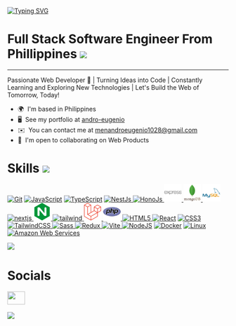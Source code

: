 
<a href="https://git.io/typing-svg"><img src="https://readme-typing-svg.herokuapp.com?font=Fira+Code&weight=900&size=50&pause=1000&color=F7F7F7&vCenter=true&width=1200&height=54&lines=Hey%2C+I'm+Andro+Welcome+to+my+Profile!" alt="Typing SVG" /></a>

# Full Stack Software Engineer From Phillippines  <picture><img src = "https://user-images.githubusercontent.com/74038190/229223156-0cbdaba9-3128-4d8e-8719-b6b4cf741b67.gif" width = 40px></picture> 
-------------------------------------

Passionate Web Developer 🚀 | Turning Ideas into Code | Constantly Learning and Exploring New Technologies | Let's Build the Web of Tomorrow, Today!


* 🌍  I'm based in Philippines
* 🖥️  See my portfolio at [andro-eugenio](https://andro-eugenio.vercel.app/)
* ✉️  You can contact me at [menandroeugenio1028@gmail.com](mailto:menandroeugenio1028@gmail.com)
* 🤝  I'm open to collaborating on Web Products


# Skills <img src='https://user-images.githubusercontent.com/74038190/206662607-d9e7591e-bbf9-42f9-9386-29efc927bc16.gif' width="40"> 


<p align="left">
<a href="https://git-scm.com/" target="_blank" rel="noreferrer"
  ><img
    src="https://raw.githubusercontent.com/danielcranney/readme-generator/main/public/icons/skills/git-colored.svg"
    alt="Git"
    width="40"
    height="36"
/></a>
<a
  href="https://developer.mozilla.org/en-US/docs/Web/JavaScript"
  target="_blank"
  rel="noreferrer"
  ><img
    src="https://raw.githubusercontent.com/danielcranney/readme-generator/main/public/icons/skills/javascript-colored.svg"
    alt="JavaScript"
    width="40"
    height="36"
/></a>
<a href="https://www.typescriptlang.org/" target="_blank" rel="noreferrer">
  <img
    src="https://raw.githubusercontent.com/danielcranney/readme-generator/main/public/icons/skills/typescript-colored.svg"
    alt="TypeScript"
    width="40"
    height="36"
/></a>
  <a href="https://nestjs.com" target="_blank" rel="noreferrer"> <img src="https://raw.githubusercontent.com/nestjs/nestjs.com/master/img/logo-small.svg" alt="NestJs" width="40" height="40"/> </a>
  <a href="https://hono.dev" target="_blank" rel="noreferrer"> <img src="https://avatars.githubusercontent.com/u/98495527?s=200&v=4" alt="HonoJs" width="40" height="40"/> </a>
  <a href="https://expressjs.com" target="_blank" rel="noreferrer"> <img src="https://raw.githubusercontent.com/devicons/devicon/master/icons/express/express-original-wordmark.svg" alt="express" width="40" height="40"/> </a>
  <a href="https://www.mongodb.com/" target="_blank" rel="noreferrer"> <img src="https://raw.githubusercontent.com/devicons/devicon/master/icons/mongodb/mongodb-original-wordmark.svg" alt="mongodb" width="40" height="40"/> </a>
  <a href="https://www.mysql.com/" target="_blank" rel="noreferrer"> <img src="https://raw.githubusercontent.com/devicons/devicon/master/icons/mysql/mysql-original-wordmark.svg" alt="mysql" width="40" height="40"/> </a>
  <a href="https://nextjs.org/" target="_blank" rel="noreferrer"> <img src="https://cdn.worldvectorlogo.com/logos/nextjs-2.svg" alt="nextjs" width="40" height="40"/> </a>
  <a href="https://www.nginx.com" target="_blank" rel="noreferrer"> <img src="https://raw.githubusercontent.com/devicons/devicon/master/icons/nginx/nginx-original.svg" alt="nginx" width="40" height="40"/> </a>
  <a href="https://tailwindcss.com/" target="_blank" rel="noreferrer"> <img src="https://www.vectorlogo.zone/logos/tailwindcss/tailwindcss-icon.svg" alt="tailwind" width="40" height="40"/> </a>
  <a href="https://laravel.com" target="_blank" rel="noreferrer"> <img src="https://raw.githubusercontent.com/devicons/devicon/master/icons/laravel/laravel-original.svg" alt="laravel" width="40" height="40"/> </a>
  <a href="https://www.php.net" target="_blank" rel="noreferrer"> <img src="https://raw.githubusercontent.com/devicons/devicon/master/icons/php/php-original.svg" alt="php" width="40" height="40"/> </a>
<a href="https://developer.mozilla.org/en-US/docs/Glossary/HTML5" target="_blank" rel="noreferrer" >
  <img
    src="https://raw.githubusercontent.com/danielcranney/readme-generator/main/public/icons/skills/html5-colored.svg"
    alt="HTML5"
    width="40"
    height="36"
/>
</a>
  <a href="https://reactjs.org/" target="_blank" rel="noreferrer">
  <img
    src="https://raw.githubusercontent.com/danielcranney/readme-generator/main/public/icons/skills/react-colored.svg"
    alt="React"
    width="40"
    height="36"
/></a>

<a href="https://www.w3.org/TR/CSS/#css" target="_blank" rel="noreferrer">
<img
    src="https://raw.githubusercontent.com/danielcranney/readme-generator/main/public/icons/skills/css3-colored.svg"
    alt="CSS3"
    width="40"
    height="36" />
</a>
    
<a href="https://tailwindcss.com/" target="_blank" rel="noreferrer">
<img
    src="https://raw.githubusercontent.com/danielcranney/readme-generator/main/public/icons/skills/tailwindcss-colored.svg"
    alt="TailwindCSS"
    width="40"
    height="36" /></a
><a href="https://sass-lang.com/" target="_blank" rel="noreferrer">
<img
    src="https://raw.githubusercontent.com/danielcranney/readme-generator/main/public/icons/skills/sass-colored.svg"
    alt="Sass"
    width="40"
    height="36" /></a
><a href="https://redux.js.org/" target="_blank" rel="noreferrer">
<img
    src="https://raw.githubusercontent.com/danielcranney/readme-generator/main/public/icons/skills/redux-colored.svg"
    alt="Redux"
    width="40"
    height="36" /></a
><a href="https://vitejs.dev/" target="_blank" rel="noreferrer">
<img
    src="https://raw.githubusercontent.com/danielcranney/readme-generator/main/public/icons/skills/vite-colored.svg"
    alt="Vite"
    width="40"
    height="36" /></a
><a href="https://nodejs.org/en/" target="_blank" rel="noreferrer">
<img
    src="https://raw.githubusercontent.com/danielcranney/readme-generator/main/public/icons/skills/nodejs-colored.svg"
    alt="NodeJS"
    width="40"
    height="36" /></a>
  <a href="https://www.docker.com/" target="_blank" rel="noreferrer">
  <img
    src="https://raw.githubusercontent.com/danielcranney/readme-generator/main/public/icons/skills/docker-colored.svg"
    alt="Docker"
    width="40"
    height="36" /></a
>
<a href="https://www.linux.org" target="_blank" rel="noreferrer"><img
    src="https://raw.githubusercontent.com/danielcranney/readme-generator/main/public/icons/skills/linux-colored.svg"
    alt="Linux"
    width="40"
    height="36" /></a
><a href="https://aws.amazon.com" target="_blank" rel="noreferrer"
  ><img
    src="https://raw.githubusercontent.com/danielcranney/readme-generator/main/public/icons/skills/aws-colored-dark.svg"
    alt="Amazon Web Services"
    width="40"
    height="36" /></a
>
</p>


<img src="https://user-images.githubusercontent.com/73097560/115834477-dbab4500-a447-11eb-908a-139a6edaec5c.gif">


# Socials


<p align="left">
  <a target="_blank" rel="noreferrer" href="https://www.linkedin.com/in/menandro-eugenio-jr-05275a205/">
    <img
      height="30"
      width="40"
      src="https://raw.githubusercontent.com/danielcranney/readme-generator/main/public/icons/socials/linkedin.svg" />
  </a>
</p>

<img src="https://user-images.githubusercontent.com/73097560/115834477-dbab4500-a447-11eb-908a-139a6edaec5c.gif">

<!-- ### Support Me

<ul style="list-style-type: none; margin: 0;">

<li style="display: inline-block; margin-right: 0.25rem;"><a href="https://www.buymeacoffee.com/JaberDev"><img src="https://cdn.buymeacoffee.com/buttons/v2/default-yellow.png" width="150"/></a></li>

</ul>


<br>
<br>
<br> -->

<div align='center'>

</div>
<br>
<br>
